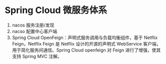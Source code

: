# Spring Cloud 微服务体系

1. nacos 服务注册/发现
2. nacso 配置中心客户端
3. Spring Cloud OpenFeign：声明式服务调用与负载均衡组件，基于 Netflix Feign，Netflix Feign 是 Netflix 设计的开源的声明式 WebService 客户端，用于简化服务间通信。Spring Cloud openfeign 对 Feign 进行了增强，使其支持 Spring MVC 注解。